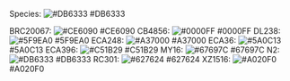 Species:  ![#DB6333](https://placehold.co/15x15/db6333/db6333.png) #DB6333

BRC20067: ![#CE6090](https://placehold.co/15x15/ce6090/ce6090.png) #CE6090
CB4856:   ![#0000FF](https://placehold.co/15x15/0000ff/0000ff.png) #0000FF
DL238:    ![#5F9EA0](https://placehold.co/15x15/5f9ea0/5f9ea0.png) #5F9EA0
ECA248:   ![#A37000](https://placehold.co/15x15/a37000/a37000.png) #A37000
ECA36:    ![#5A0C13](https://placehold.co/15x15/5a0c13/5a0c13.png) #5A0C13
ECA396:   ![#C51B29](https://placehold.co/15x15/c51b29/c51b29.png) #C51B29
MY16:     ![#67697C](https://placehold.co/15x15/67697c/67697c.png) #67697C
N2:       ![#DB6333](https://placehold.co/15x15/db6333/db6333.png) #DB6333
RC301:    ![#627624](https://placehold.co/15x15/627624/627624.png) #627624
XZ1516:   ![#A020F0](https://placehold.co/15x15/a020f0/a020f0.png) #A020F0
